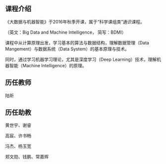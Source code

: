 ## 课程介绍

《大数据与机器智能》于2016年秋季开课，属于“科学课组类”通识课程。

（英文：Big Data and Machine Intelligence， 简写：BDMI）

课程中从计算原理出发，学习基本的算法与数据结构，理解数据管理（Data Mangement）与数据系统（Data System）的基本原理与技术。

同时，通过学习机器学习理论，尤其是深度学习（Deep Learning）技术，理解机器智能（Machine Intelligence）的原理。


## 历任教师

陆昕

## 历任助教

黄世宇、谢睿

高宸、许书畅

冯杰、杨玉宽

郑文勋、钱鹏、常嘉辉
